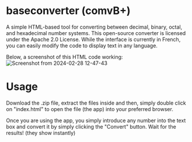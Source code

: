 # baseconverter (comvB+)
A simple HTML-based tool for converting between decimal, binary, octal, and hexadecimal number systems. 
This open-source converter is licensed under the Apache 2.0 License. While the interface is currently in French, you can easily modify the code to display text in any language.

Below, a screenshot of this HTML code working:
![Screenshot from 2024-02-28 12-47-43](https://github.com/alexelzx/baseconverter/assets/86853540/ab20a6e2-0cd1-408c-9470-b739b331ef81)

# Usage
Download the .zip file, extract the files inside and then, simply double click on "index.html" to open the file (the app) into your preferred browser. 

Once you are using the app, you simply introduce any number into the text box and convert it by simply clicking the "Convert" button. Wait for the results! (they show instantly)
